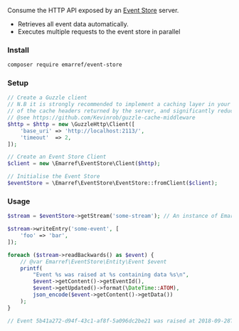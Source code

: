 Consume the HTTP API exposed by an [Event Store](https://eventstore.org) server.

- Retrieves all event data automatically.
- Executes multiple requests to the event store in parallel

### Install

```bash
composer require emarref/event-store
```

### Setup

```php
// Create a Guzzle client
// N.B it is strongly recommended to implement a caching layer in your Guzzle client to take advantage
// of the cache headers returned by the server, and significantly reduce the load on your event store.
// @see https://github.com/Kevinrob/guzzle-cache-middleware 
$http = $http = new \GuzzleHttp\Client([
    'base_uri' => 'http://localhost:2113/',
    'timeout'  => 2,
]);

// Create an Event Store Client
$client = new \Emarref\EventStore\Client($http);

// Initialise the Event Store
$eventStore = \Emarref\EventStore\EventStore::fromClient($client);
```

### Usage

```php
$stream = $eventStore->getStream('some-stream'); // An instance of Emarref\EventStore\Endpoint\Stream

$stream->writeEntry('some-event', [
    'foo' => 'bar',
]);

foreach ($stream->readBackwards() as $event) {
    // @var Emarref\EventStore\Entity\Event $event
    printf(
        "Event %s was raised at %s containing data %s\n",
        $event->getContent()->getEventId(),
        $event->getUpdated()->format(\DateTime::ATOM),
        json_encode($event->getContent()->getData())
    );
}

// Event 5b41a272-d94f-43c1-af8f-5a096dc2be21 was raised at 2018-09-28T07:22:48+00:00 containing data {"foo":"bar"}
```
